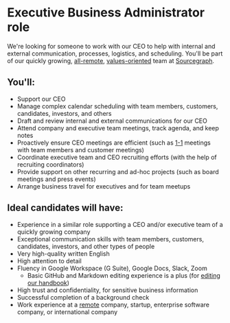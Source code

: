 # Executive Business Administrator role

We're looking for someone to work with our CEO to help with internal and external communication, processes, logistics, and scheduling. You'll be part of our quickly growing, [all-remote](../../company/remote/index.md), [values-oriented](../../company/values.md) team at [Sourcegraph](https://about.sourcegraph.com).

## You'll:

- Support our CEO
- Manage complex calendar scheduling with team members, customers, candidates, investors, and others
- Draft and review internal and external communications for our CEO
- Attend company and executive team meetings, track agenda, and keep notes
- Proactively ensure CEO meetings are efficient (such as [1-1](../leadership/1-1.md) meetings with team members and customer meetings)
- Coordinate executive team and CEO recruiting efforts (with the help of recruiting coordinators)
- Provide support on other recurring and ad-hoc projects (such as board meetings and press events)
- Arrange business travel for executives and for team meetups

## Ideal candidates will have:

- Experience in a similar role supporting a CEO and/or executive team of a quickly growing company
- Exceptional communication skills with team members, customers, candidates, investors, and other types of people
- Very high-quality written English
- High attention to detail
- Fluency in Google Workspace (G Suite), Google Docs, Slack, Zoom
  - Basic GitHub and Markdown editing experience is a plus (for [editing our handbook](../index.md))
- High trust and confidentiality, for sensitive business information
- Successful completion of a background check
- Work experience at a [remote](../../company/remote/index.md) company, startup, enterprise software company, or international company
